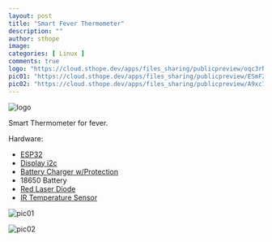 ```yaml
---
layout: post
title: "Smart Fever Thermometer"
description: ""
author: sthope
image: 
categories: [ Linux ]
comments: true
logo: "https://cloud.sthope.dev/apps/files_sharing/publicpreview/oqc3rNmkdjGCgrS?x=1196&y=481&a=true&file=sthope_smart_thermometer.png"
pic01: "https://cloud.sthope.dev/apps/files_sharing/publicpreview/ESmF22ngpSXMZHF?x=1196&y=542&a=true&file=Screenshot%2520from%25202021-11-16%252018-10-29.png"
pic02: "https://cloud.sthope.dev/apps/files_sharing/publicpreview/A9xc7bbmXzZ4SBi?x=1196&y=542&a=true&file=Screenshot%2520from%25202021-11-16%252018-10-39.png"
---
```


![logo]({{page.logo}})  

Smart Thermometer for fever.

Hardware:
- <a href="https://bit.ly/3FmXdcl">ESP32</a>
- <a href="https://s.click.aliexpress.com/e/_A0JoKI">Display i2c</a>
- <a href="https://bit.ly/30ruJPq">Battery Charger w/Protection</a>
- 18650 Battery
- <a href="https://bit.ly/3Fq0SG6">Red Laser Diode</a>
- <a href="https://bit.ly/30wRDEX">IR Temperature Sensor</a>



![pic01]({{page.pic01}})  

![pic02]({{page.pic02}})  
